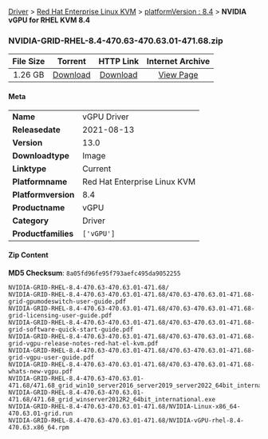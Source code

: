 
[Driver](/README.md)  >  [Red Hat Enterprise Linux KVM](/index/Driver/Red_Hat_Enterprise_Linux_KVM.md)  >  [platformVersion : 8.4](/index/Driver/Red_Hat_Enterprise_Linux_KVM/8.4.md)  >  **NVIDIA vGPU for RHEL KVM 8.4**


### NVIDIA-GRID-RHEL-8.4-470.63-470.63.01-471.68.zip

| **File Size** | **Torrent**  | **HTTP Link** | **Internet Archive** |
|:-------------:|:------------:|:-------------:|:--------------------:|
| 1.26 GB |  [Download](https://archive.org/download/nvgpu_NVIDIA-GRID-RHEL-8.4-470.63-470.63.01-471.68.zip/nvgpu_NVIDIA-GRID-RHEL-8.4-470.63-470.63.01-471.68.zip_archive.torrent)       | [Download](https://archive.org/compress/nvgpu_NVIDIA-GRID-RHEL-8.4-470.63-470.63.01-471.68.zip) | [View Page](https://archive.org/details/nvgpu_NVIDIA-GRID-RHEL-8.4-470.63-470.63.01-471.68.zip)       |

#### Meta

<table>
<tr><td><strong>Name</strong></td><td>vGPU Driver</td></tr>
<tr><td><strong>Releasedate</strong></td><td>2021-08-13</td></tr>
<tr><td><strong>Version</strong></td><td>13.0</td></tr>
<tr><td><strong>Downloadtype</strong></td><td>Image</td></tr>
<tr><td><strong>Linktype</strong></td><td>Current</td></tr>
<tr><td><strong>Platformname</strong></td><td>Red Hat Enterprise Linux KVM</td></tr>
<tr><td><strong>Platformversion</strong></td><td>8.4</td></tr>
<tr><td><strong>Productname</strong></td><td>vGPU</td></tr>
<tr><td><strong>Category</strong></td><td>Driver</td></tr>
<tr><td><strong>Productfamilies</strong></td><td><code>['vGPU']</code></td></tr>
</table>

#### Zip Content

**MD5 Checksum**: `8a05fd96fe95f793aefc495da9052255`

```text
NVIDIA-GRID-RHEL-8.4-470.63-470.63.01-471.68/
NVIDIA-GRID-RHEL-8.4-470.63-470.63.01-471.68/470.63-470.63.01-471.68-grid-gpumodeswitch-user-guide.pdf
NVIDIA-GRID-RHEL-8.4-470.63-470.63.01-471.68/470.63-470.63.01-471.68-grid-licensing-user-guide.pdf
NVIDIA-GRID-RHEL-8.4-470.63-470.63.01-471.68/470.63-470.63.01-471.68-grid-software-quick-start-guide.pdf
NVIDIA-GRID-RHEL-8.4-470.63-470.63.01-471.68/470.63-470.63.01-471.68-grid-vgpu-release-notes-red-hat-el-kvm.pdf
NVIDIA-GRID-RHEL-8.4-470.63-470.63.01-471.68/470.63-470.63.01-471.68-grid-vgpu-user-guide.pdf
NVIDIA-GRID-RHEL-8.4-470.63-470.63.01-471.68/470.63-470.63.01-471.68-whats-new-vgpu.pdf
NVIDIA-GRID-RHEL-8.4-470.63-470.63.01-471.68/471.68_grid_win10_server2016_server2019_server2022_64bit_international.exe
NVIDIA-GRID-RHEL-8.4-470.63-470.63.01-471.68/471.68_grid_winserver2012R2_64bit_international.exe
NVIDIA-GRID-RHEL-8.4-470.63-470.63.01-471.68/NVIDIA-Linux-x86_64-470.63.01-grid.run
NVIDIA-GRID-RHEL-8.4-470.63-470.63.01-471.68/NVIDIA-vGPU-rhel-8.4-470.63.x86_64.rpm
```